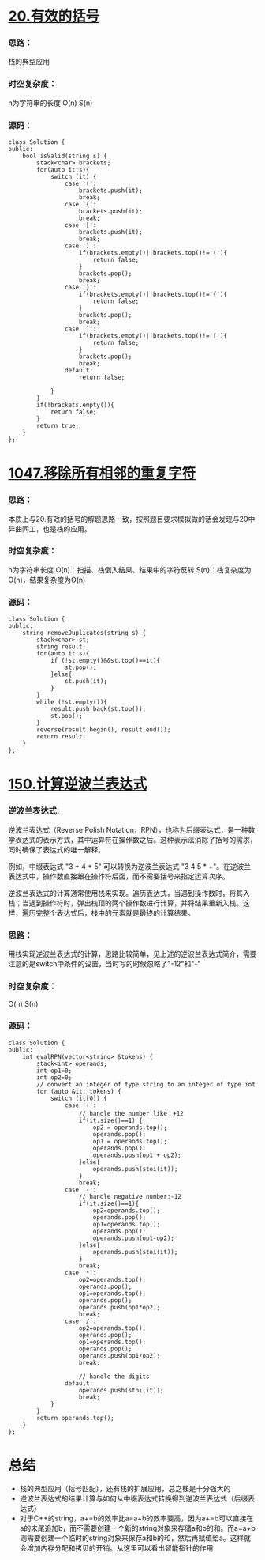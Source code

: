 # [20.有效的括号](https://leetcode.cn/problems/valid-parentheses/description/)
### 思路：
栈的典型应用
### 时空复杂度：
n为字符串的长度
O(n)
S(n)
### 源码：

```
class Solution {  
public:  
    bool isValid(string s) {  
        stack<char> brackets;  
        for(auto it:s){  
            switch (it) {  
                case '(':  
                    brackets.push(it);  
                    break;  
                case '{':  
                    brackets.push(it);  
                    break;  
                case '[':  
                    brackets.push(it);  
                    break;  
                case ')':  
                    if(brackets.empty()||brackets.top()!='('){  
                        return false;  
                    }  
                    brackets.pop();  
                    break;  
                case '}':  
                    if(brackets.empty()||brackets.top()!='{'){  
                        return false;  
                    }  
                    brackets.pop();  
                    break;  
                case ']':  
                    if(brackets.empty()||brackets.top()!='['){  
                        return false;  
                    }  
                    brackets.pop();  
                    break;  
                default:  
                    return false;  
  
            }  
        }  
        if(!brackets.empty()){  
            return false;  
        }  
        return true;  
    }  
};
```

# [1047.移除所有相邻的重复字符](https://leetcode.cn/problems/remove-all-adjacent-duplicates-in-string/description/)
### 思路：
本质上与20.有效的括号的解题思路一致，按照题目要求模拟做的话会发现与20中异曲同工，也是栈的应用。
### 时空复杂度：
n为字符串长度
O(n)：扫描、栈倒入结果、结果中的字符反转
S(n)：栈复杂度为O(n)，结果复杂度为O(n)
### 源码：

```
class Solution {  
public:  
    string removeDuplicates(string s) {  
        stack<char> st;  
        string result;  
        for(auto it:s){  
            if (!st.empty()&&st.top()==it){  
                st.pop();  
            }else{  
                st.push(it);  
            }  
        }  
        while (!st.empty()){  
            result.push_back(st.top());  
            st.pop();  
        }  
        reverse(result.begin(), result.end());  
        return result;  
    }  
};
```

# [150.计算逆波兰表达式]()
### 逆波兰表达式:
逆波兰表达式（Reverse Polish Notation，RPN），也称为后缀表达式，是一种数学表达式的表示方式，其中运算符在操作数之后。这种表示法消除了括号的需求，同时确保了表达式的唯一解释。

例如，中缀表达式 "3 + 4 * 5" 可以转换为逆波兰表达式 "3 4 5 * +"。在逆波兰表达式中，操作数直接跟在操作符后面，而不需要括号来指定运算次序。

逆波兰表达式的计算通常使用栈来实现。遍历表达式，当遇到操作数时，将其入栈；当遇到操作符时，弹出栈顶的两个操作数进行计算，并将结果重新入栈。这样，遍历完整个表达式后，栈中的元素就是最终的计算结果。
### 思路：
用栈实现逆波兰表达式的计算，思路比较简单，见上述的逆波兰表达式简介，需要注意的是switch中条件的设置，当时写的时候忽略了"-12"和"-"
### 时空复杂度：
O(n)
S(n)
### 源码：

```
class Solution {  
public:  
    int evalRPN(vector<string> &tokens) {  
        stack<int> operands;  
        int op1=0;  
        int op2=0;  
        // convert an integer of type string to an integer of type int  
        for (auto &it: tokens) {  
            switch (it[0]) {  
                case '+':  
                    // handle the number like：+12  
                    if(it.size()==1) {  
                        op2 = operands.top();  
                        operands.pop();  
                        op1 = operands.top();  
                        operands.pop();  
                        operands.push(op1 + op2);  
                    }else{  
                        operands.push(stoi(it));  
                    }  
                    break;  
                case '-':  
                    // handle negative number:-12  
                    if(it.size()==1){  
                        op2=operands.top();  
                        operands.pop();  
                        op1=operands.top();  
                        operands.pop();  
                        operands.push(op1-op2);  
                    }else{  
                        operands.push(stoi(it));  
                    }  
                    break;  
                case '*':  
                    op2=operands.top();  
                    operands.pop();  
                    op1=operands.top();  
                    operands.pop();  
                    operands.push(op1*op2);  
                    break;  
                case '/':  
                    op2=operands.top();  
                    operands.pop();  
                    op1=operands.top();  
                    operands.pop();  
                    operands.push(op1/op2);  
                    break;  
  
                    // handle the digits  
                default:  
                    operands.push(stoi(it));  
                    break;  
            }  
        }  
        return operands.top();  
    }  
};
```

# 总结
* 栈的典型应用（括号匹配），还有栈的扩展应用，总之栈是十分强大的
* 逆波兰表达式的结果计算与如何从中缀表达式转换得到逆波兰表达式（后缀表达式）
* 对于C++的string，a+=b的效率比a=a+b的效率要高，因为a+=b可以直接在a的末尾追加b，而不需要创建一个新的string对象来存储a和b的和。而a=a+b则需要创建一个临时的string对象来保存a和b的和，然后再赋值给a。这样就会增加内存分配和拷贝的开销。从这里可以看出智能指针的作用